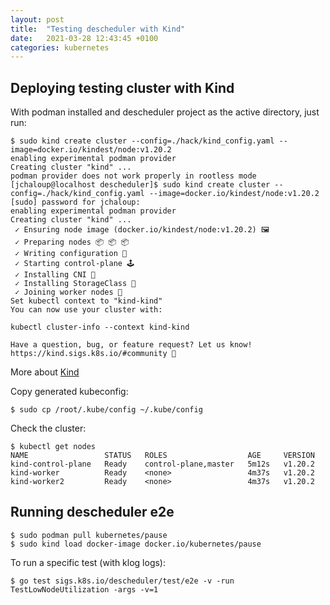 ```yaml
---
layout: post
title:  "Testing descheduler with Kind"
date:   2021-03-28 12:43:45 +0100
categories: kubernetes
---
```


## Deploying testing cluster with Kind

With podman installed and descheduler project as the active directory, just run:

```
$ sudo kind create cluster --config=./hack/kind_config.yaml --image=docker.io/kindest/node:v1.20.2
enabling experimental podman provider
Creating cluster "kind" ...
podman provider does not work properly in rootless mode
[jchaloup@localhost descheduler]$ sudo kind create cluster --config=./hack/kind_config.yaml --image=docker.io/kindest/node:v1.20.2
[sudo] password for jchaloup:
enabling experimental podman provider
Creating cluster "kind" ...
 ✓ Ensuring node image (docker.io/kindest/node:v1.20.2) 🖼
 ✓ Preparing nodes 📦 📦 📦  
 ✓ Writing configuration 📜
 ✓ Starting control-plane 🕹️
 ✓ Installing CNI 🔌
 ✓ Installing StorageClass 💾
 ✓ Joining worker nodes 🚜
Set kubectl context to "kind-kind"
You can now use your cluster with:

kubectl cluster-info --context kind-kind

Have a question, bug, or feature request? Let us know! https://kind.sigs.k8s.io/#community 🙂
```

More about [Kind](https://kind.sigs.k8s.io/docs/user/quick-start/#creating-a-cluster)

Copy generated kubeconfig:

```
$ sudo cp /root/.kube/config ~/.kube/config
```

Check the cluster:

```
$ kubectl get nodes
NAME                 STATUS   ROLES                  AGE     VERSION
kind-control-plane   Ready    control-plane,master   5m12s   v1.20.2
kind-worker          Ready    <none>                 4m37s   v1.20.2
kind-worker2         Ready    <none>                 4m37s   v1.20.2
```

## Running descheduler e2e

```
$ sudo podman pull kubernetes/pause
$ sudo kind load docker-image docker.io/kubernetes/pause
```

To run a specific test (with klog logs):

```
$ go test sigs.k8s.io/descheduler/test/e2e -v -run TestLowNodeUtilization -args -v=1
```
